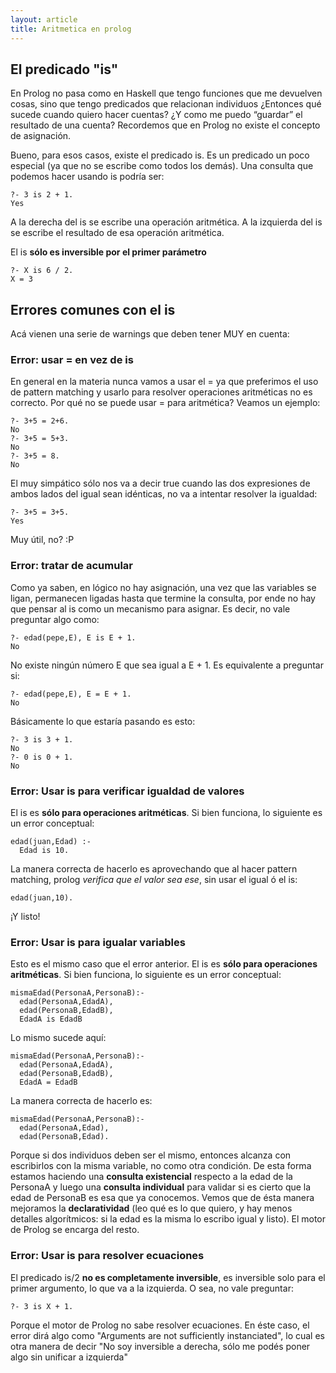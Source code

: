 ```yaml
---
layout: article
title: Aritmetica en prolog
---
```


## El predicado "is"

En Prolog no pasa como en Haskell que tengo funciones que me devuelven cosas, sino que tengo predicados que relacionan individuos ¿Entonces qué sucede cuando quiero hacer cuentas? ¿Y como me puedo “guardar” el resultado de una cuenta? Recordemos que en Prolog no existe el concepto de asignación.

Bueno, para esos casos, existe el predicado is. Es un predicado un poco especial (ya que no se escribe como todos los demás). Una consulta que podemos hacer usando is podría ser:

```
?- 3 is 2 + 1.
Yes
```

A la derecha del is se escribe una operación aritmética. A la izquierda del is se escribe el resultado de esa operación aritmética.

El is **sólo es inversible por el primer parámetro**

```
?- X is 6 / 2.
X = 3
```

## Errores comunes con el is

Acá vienen una serie de warnings que deben tener MUY en cuenta:

### Error: usar = en vez de is

En general en la materia nunca vamos a usar el = ya que preferimos el uso de pattern matching y usarlo para resolver operaciones aritméticas no es correcto. Por qué no se puede usar = para aritmética? Veamos un ejemplo:

```
?- 3+5 = 2+6.
No
?- 3+5 = 5+3.
No
?- 3+5 = 8.
No
```

El muy simpático sólo nos va a decir true cuando las dos expresiones de ambos lados del igual sean idénticas, no va a intentar resolver la igualdad:

```
?- 3+5 = 3+5.
Yes
```

Muy útil, no? :P

### Error: tratar de acumular

Como ya saben, en lógico no hay asignación, una vez que las variables se ligan, permanecen ligadas hasta que termine la consulta, por ende no hay que pensar al is como un mecanismo para asignar. Es decir, no vale preguntar algo como:

```
?- edad(pepe,E), E is E + 1.
No
```

No existe ningún número E que sea igual a E + 1. Es equivalente a preguntar si:

```
?- edad(pepe,E), E = E + 1.
No
```

Básicamente lo que estaría pasando es esto:
```
?- 3 is 3 + 1.
No
?- 0 is 0 + 1.
No
```

### Error: Usar is para verificar igualdad de valores

El is es **sólo para operaciones aritméticas**. Si bien funciona, lo siguiente es un error conceptual:
```
edad(juan,Edad) :- 
  Edad is 10.
```
La manera correcta de hacerlo es aprovechando que al hacer pattern matching, prolog *verifica que el valor sea ese*, sin usar el igual ó el is:

`edad(juan,10).`

¡Y listo!

### Error: Usar is para igualar variables

Esto es el mismo caso que el error anterior. El is es **sólo para operaciones aritméticas**. Si bien funciona, lo siguiente es un error conceptual:

```
mismaEdad(PersonaA,PersonaB):-
  edad(PersonaA,EdadA),
  edad(PersonaB,EdadB),
  EdadA is EdadB
```

Lo mismo sucede aquí:

```
mismaEdad(PersonaA,PersonaB):-
  edad(PersonaA,EdadA),
  edad(PersonaB,EdadB),
  EdadA = EdadB
```

La manera correcta de hacerlo es:

```
mismaEdad(PersonaA,PersonaB):-
  edad(PersonaA,Edad),
  edad(PersonaB,Edad).
```

Porque si dos individuos deben ser el mismo, entonces alcanza con escribirlos con la misma variable, no como otra condición. De esta forma estamos haciendo una **consulta existencial** respecto a la edad de la PersonaA y luego una **consulta individual** para validar si es cierto que la edad de PersonaB es esa que ya conocemos. Vemos que de ésta manera mejoramos la **declaratividad** (leo qué es lo que quiero, y hay menos detalles algorítmicos: si la edad es la misma lo escribo igual y listo). El motor de Prolog se encarga del resto.

### Error: Usar is para resolver ecuaciones

El predicado is/2 **no es completamente inversible**, es inversible solo para el primer argumento, lo que va a la izquierda. O sea, no vale preguntar:

`?- 3 is X + 1.`

Porque el motor de Prolog no sabe resolver ecuaciones. En éste caso, el error dirá algo como "Arguments are not sufficiently instanciated", lo cual es otra manera de decir "No soy inversible a derecha, sólo me podés poner algo sin unificar a izquierda"
